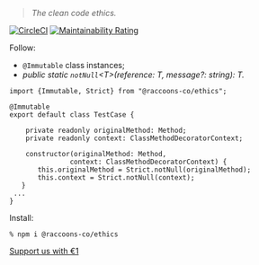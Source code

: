 > *The clean code ethics.*

[![CircleCI](https://dl.circleci.com/status-badge/img/gh/raccoons-co/ethics/tree/master.svg?style=svg)](https://dl.circleci.com/status-badge/redirect/gh/raccoons-co/ethics/tree/master)
[![Maintainability Rating](https://sonarcloud.io/api/project_badges/measure?project=raccoons-co_ethics&metric=sqale_rating)](https://sonarcloud.io/summary/new_code?id=raccoons-co_ethics)

Follow:
 
- `@Immutable` class instances;
- *public static `notNull`\<T>(reference: T, message?: string): T.*
 

~~~~
import {Immutable, Strict} from "@raccoons-co/ethics";

@Immutable
export default class TestCase {

    private readonly originalMethod: Method;
    private readonly context: ClassMethodDecoratorContext;

    constructor(originalMethod: Method,
               context: ClassMethodDecoratorContext) {
       this.originalMethod = Strict.notNull(originalMethod);
       this.context = Strict.notNull(context);
   }
 ...
}
~~~~

Install:
```shell script
% npm i @raccoons-co/ethics
```

[Support us with €1](https://send.monobank.ua/jar/6KuKuBf8ki)
